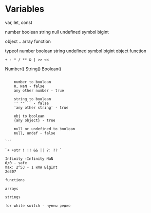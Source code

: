 # Variables

var, let, const

number boolean string null undefined symbol bigint

object .. array function

typeof number boolean string undefined symbol bigint object function

`+ - * / ** & | >> <<`

Number() String() Boolean()

````

    number to boolean
    0, NaN - false
    any other number - true

    string to boolean
    '' "" `` - false
    'any other string' - true

    obj to boolean
    {any object} - true

    null or undefined to boolean
    null, undef - false

```

`+ +str ! !! && || ?: ?? `

Infinity -Infinity NaN
0/0 - safe
max: 2^53 - 1 или BigInt
2e307

functions

arrays

strings

for while switch - нужны редко
````
